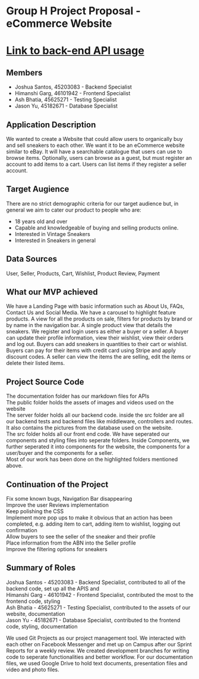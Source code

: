 # Group H Project Proposal - eCommerce Website
# [Link to back-end API usage](api.md)
## Members
* Joshua Santos, 45203083 - Backend Specialist
* Himanshi Garg, 46101942 - Frontend Specialist
* Ash Bhatia, 45625271  - Testing Specialist
* Jason Yu, 45182671 - Database Specialist

## Application Description
We wanted to create a Website that could allow users to organically buy and sell sneakers to each other. We want it to be an eCommerce website similar to eBay. It will have a searchable catalogue that users can use to browse items. Optionally, users can browse as a guest, but must register an account to add items to a cart. Users can list items if they register a seller account.

## Target Augience
There are no strict demographic criteria for our target audience but, in general we aim to cater our product to people who are: <br/>
* 18 years old and over
* Capable and knowledgeable of buying and selling products online.
* Interested in Vintage Sneakers
* Interested in Sneakers in general 

## Data Sources
User, Seller, Products, Cart, Wishlist, Product Review, Payment

## What our MVP achieved
We have a Landing Page with basic information such as About Us, FAQs, Contact Us and Social Media. We have a carousel to highlight feature products. A view for all the products on sale, filters for products by brand or by name in the navigation bar. A single product view that details the sneakers. We register and login users as either a buyer or a seller. A buyer can update their profile information, view their wishlist, view their orders and log out. Buyers can add sneakers in quantities to their cart or wishlist. Buyers can pay for their items with credit card using Stripe and apply discount codes. A seller can view the items the are selling, edit the items or delete their listed items.

## Project Source Code
The documentation folder has our markdown files for APIs <br/>
The public folder holds the assets of images and videos used on the website <br/>
The server folder holds all our backend code. inside the src folder are all our backend tests and backend files like middleware, controllers and routes. It also contains the pictures from the database used on the website. <br/>
The src folder holds all our front end code. We have seperated our components and styling files into seperate folders. Inside Components, we further seperated it into components for the website, the components for a user/buyer and the components for a seller. <br/>
Most of our work has been done on the highlighted folders mentioned above. <br/>

## Continuation of the Project
Fix some known bugs, Navigation Bar disappearing  
Improve the user Reviews implementation  
Keep polishing the CSS  
Implement more pop ups to make it obvious that an action has been completed, e.g. adding item to cart, adding item to wishlist, logging out confirmation  
Allow buyers to see the seller of the sneaker and their profile  
Place information from the ABN into the Seller profile  
Improve the filtering options for sneakers  


## Summary of Roles
Joshua Santos - 45203083 - Backend Specialist, contributed to all of the backend code, set up all the APIS and <br/>
Himanshi Garg - 46101942 - Frontend Specialist, contributed the most to the frontend code, styling <br/>
Ash Bhatia - 45625271  - Testing Specialist, contributed to the assets of our website, documentation <br/>
Jason Yu - 45182671 - Database Specialist, contributed to the frontend code, styling, documentation  <br/>


We used Git Projects as our project management tool. We interacted with each other on Facebook Messenger and met up on Campus after our Sprint Reports for a weekly review. We created development branches for writing code to seperate functionalities and better workflow. For our documentation files, we used Google Drive to hold text documents, presentation files and video and photo files.
